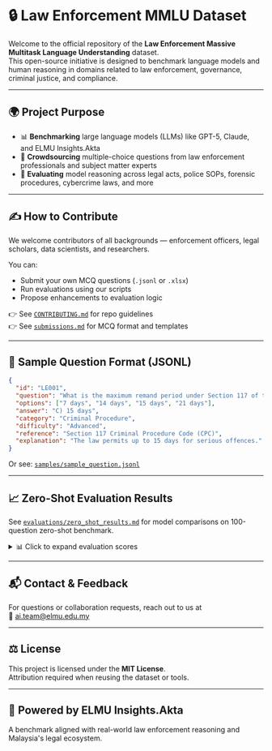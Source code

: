 # 🔒 Law Enforcement MMLU Dataset

Welcome to the official repository of the **Law Enforcement Massive Multitask Language Understanding** dataset.  
This open-source initiative is designed to benchmark language models and human reasoning in domains related to law enforcement, governance, criminal justice, and compliance.

---

## 🌍 Project Purpose

- 📊 **Benchmarking** large language models (LLMs) like GPT-5, Claude, and ELMU Insights.Akta
- 🧠 **Crowdsourcing** multiple-choice questions from law enforcement professionals and subject matter experts
- 🧪 **Evaluating** model reasoning across legal acts, police SOPs, forensic procedures, cybercrime laws, and more

---

## ✍️ How to Contribute

We welcome contributors of all backgrounds — enforcement officers, legal scholars, data scientists, and researchers.

You can:
- Submit your own MCQ questions (`.jsonl` or `.xlsx`)
- Run evaluations using our scripts
- Propose enhancements to evaluation logic

👉 See [`CONTRIBUTING.md`](CONTRIBUTING.md) for repo guidelines  
👉 See [`submissions.md`](submissions.md) for MCQ format and templates

---

## 📄 Sample Question Format (JSONL)

```json
{
  "id": "LE001",
  "question": "What is the maximum remand period under Section 117 of the CPC?",
  "options": ["7 days", "14 days", "15 days", "21 days"],
  "answer": "C) 15 days",
  "category": "Criminal Procedure",
  "difficulty": "Advanced",
  "reference": "Section 117 Criminal Procedure Code (CPC)",
  "explanation": "The law permits up to 15 days for serious offences."
}
```

Or see: [`samples/sample_question.jsonl`](samples/sample_question.jsonl)

---

## 📈 Zero-Shot Evaluation Results

See [`evaluations/zero_shot_results.md`](evaluations/zero_shot_results.md) for model comparisons on 100-question zero-shot benchmark.

<details>
<summary>📊 Click to expand evaluation scores</summary>

| Model                          | Questions | Errors | Correct | Accuracy |
|-------------------------------|-----------|--------|---------|----------|
| ELMU Insights (English, May 7) | 29        | 10     | 19      | 65.5%    |
| ELMU Insights (English, May 20)| 100       | 14     | 86      | 86.0%    |
| ELMU Insights (BM, June 25)    | 100       | 3      | 97      | 97.0%    |
| ELMU Insights (English, July 9)| 100       | 1      | 99      | 99.0%    |
| ChatGPT (English, July 9)      | 100       | 3      | 97      | 97.0%    |
| Claude (English, July 9)       | 100       | 3      | 97      | 97.0%    |
| ChatGPT (BM, July 9)           | 100       | 2      | 98      | 98.0%    |
| Claude (BM, July 9)            | 100       | 6      | 94      | 94.0%    |

</details>

---

## 📬 Contact & Feedback

For questions or collaboration requests, reach out to us at  
📧 [ai.team@elmu.edu.my](mailto:ai.team@elmu.edu.my)

---

## ⚖️ License

This project is licensed under the **MIT License**.  
Attribution required when reusing the dataset or tools.

---

## 🚨 Powered by ELMU Insights.Akta

A benchmark aligned with real-world law enforcement reasoning and Malaysia's legal ecosystem.
